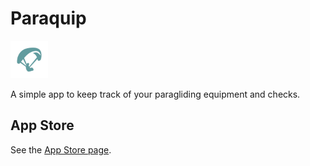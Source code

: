 # Paraquip

<img width="60" src="https://github.com/simonseyer/paraquip/blob/main/Paraquip/Assets.xcassets/AppIcon.appiconset/180.png">

A simple app to keep track of your paragliding equipment and checks.

## App Store

See the [App Store page](https://apps.apple.com/de/app/paraquip/id1566910450).
